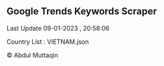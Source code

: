 

## Google Trends Keywords Scraper 
 
Last Update 09-01-2023 , 20:58:06

Country List :
VIETNAM.json



© Abdul Muttaqin 
